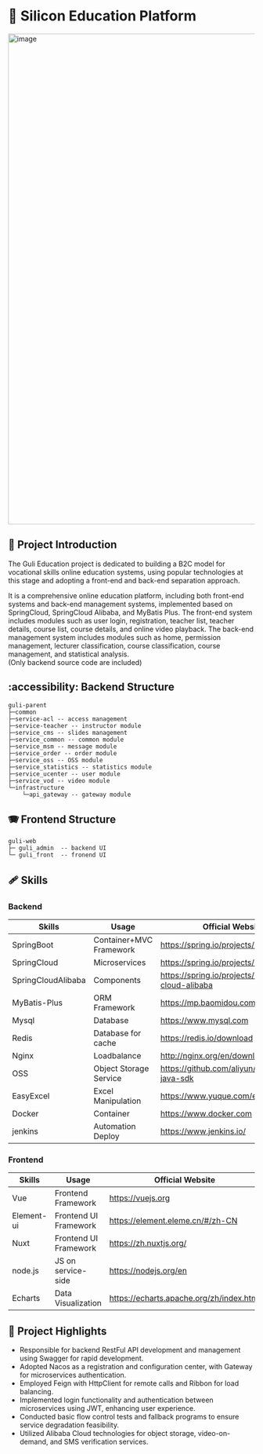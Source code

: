 # 🏫 Silicon Education Platform


<img width="1000" alt="image" src="https://github.com/Tyler03118/Edu_SpringCloud/assets/113784268/6c129f6a-3c06-488f-9f3d-4b8f7c24cbce">



## 🧮 Project Introduction
The Guli Education project is dedicated to building a B2C model for vocational skills online education systems, using popular technologies at this stage and adopting a front-end and back-end separation approach. 

It is a comprehensive online education platform, including both front-end systems and back-end management systems, implemented based on SpringCloud, SpringCloud Alibaba, and MyBatis Plus. The front-end system includes modules such as user login, registration, teacher list, teacher details, course list, course details, and online video playback. The back-end management system includes modules such as home, permission management, lecturer classification, course classification, course management, and statistical analysis.
<br>
(Only backend source code are included)
## :accessibility: Backend Structure
```
guli-parent
├─common  
├─service-acl -- access management
├─service-teacher -- instructor module
├─service_cms -- slides management
├─service_common -- common module
├─service_msm -- message module
├─service_order -- order module
├─service_oss -- OSS module
├─service_statistics -- statistics module
├─service_ucenter -- user module
├─service_vod -- video module
└─infrastructure
    └─api_gateway -- gateway module
```
## 🪗 Frontend Structure
```
guli-web
├─ guli_admin  -- backend UI
└─ guli_front  -- fronend UI
```
## 🩹 Skills
### Backend
| Skills         | Usage | Official Website         |
| ------------------ | ------------- | ----------------------------------------------- |
| SpringBoot         | Container+MVC Framework | https://spring.io/projects/spring-boot          |
| SpringCloud        | Microservices | https://spring.io/projects/spring-cloud         |
| SpringCloudAlibaba | Components | https://spring.io/projects/spring-cloud-alibaba |
| MyBatis-Plus       | ORM Framework     | https://mp.baomidou.com                         |
| Mysql   | Database            | https://www.mysql.com                    |
| Redis   | Database for cache        | https://redis.io/download                |
| Nginx   | Loadbalance          | http://nginx.org/en/download.html        |
| OSS                | Object Storage Service | https://github.com/aliyun/aliyun-oss-java-sdk   |
| EasyExcel          | Excel Manipulation | https://www.yuque.com/easyexcel/doc             |
| Docker             | Container | https://www.docker.com                          |
| jenkins            | Automation Deploy | https://www.jenkins.io/                         |

### Frontend
| Skills         | Usage | Official Website         |
| ---------- | -------------- | ---------------------------------------- |
| Vue        | Frontend Framework   | https://vuejs.org                        |
| Element-ui | Frontend UI Framework | https://element.eleme.cn/#/zh-CN         |
| Nuxt       | Frontend UI Framework | https://zh.nuxtjs.org/                   |
| node.js    | JS on service-side| https://nodejs.org/en                    |
| Echarts    | Data Visualization | https://echarts.apache.org/zh/index.html |

## 🚡 Project Highlights
- Responsible for backend RestFul API development and management using Swagger for rapid development.
- Adopted Nacos as a registration and configuration center, with Gateway for microservices authentication.
- Employed Feign with HttpClient for remote calls and Ribbon for load balancing.
- Implemented login functionality and authentication between microservices using JWT, enhancing
user experience.
- Conducted basic flow control tests and fallback programs to ensure service degradation feasibility.
- Utilized Alibaba Cloud technologies for object storage, video-on-demand, and SMS verification services.
